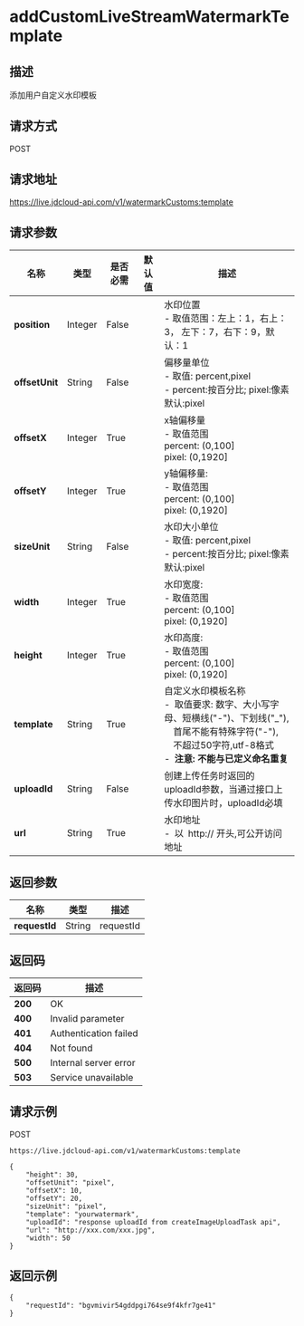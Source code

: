 # addCustomLiveStreamWatermarkTemplate


## 描述
添加用户自定义水印模板


## 请求方式
POST

## 请求地址
https://live.jdcloud-api.com/v1/watermarkCustoms:template


## 请求参数
|名称|类型|是否必需|默认值|描述|
|---|---|---|---|---|
|**position**|Integer|False| |水印位置<br>- 取值范围：左上：1，右上：3， 左下：7，右下：9，默认：1<br>|
|**offsetUnit**|String|False| |偏移量单位<br>- 取值: percent,pixel<br>- percent:按百分比; pixel:像素 默认:pixel<br>|
|**offsetX**|Integer|True| |x轴偏移量<br>- 取值范围<br>  percent: (0,100]<br>  pixel: (0,1920]<br>|
|**offsetY**|Integer|True| |y轴偏移量:<br>- 取值范围<br>  percent: (0,100]<br>  pixel: (0,1920]<br>|
|**sizeUnit**|String|False| |水印大小单位<br>- 取值: percent,pixel<br>- percent:按百分比; pixel:像素 默认:pixel<br>|
|**width**|Integer|True| |水印宽度:<br>- 取值范围<br>  percent: (0,100]<br>  pixel: (0,1920]<br>|
|**height**|Integer|True| |水印高度:<br>- 取值范围<br>  percent: (0,100]<br>  pixel: (0,1920]<br>|
|**template**|String|True| |自定义水印模板名称<br>-&ensp;取值要求: 数字、大小写字母、短横线("-")、下划线("_"),<br>&ensp;&ensp;首尾不能有特殊字符("-"),<br>&ensp;&ensp;不超过50字符,utf-8格式<br>-&ensp;<b>注意: 不能与已定义命名重复</b><br>|
|**uploadId**|String|False| |创建上传任务时返回的uploadId参数，当通过接口上传水印图片时，uploadId必填<br>|
|**url**|String|True| |水印地址<br>-&ensp;以&ensp;http:// 开头,可公开访问地址<br>|


## 返回参数
|名称|类型|描述|
|---|---|---|
|**requestId**|String|requestId|


## 返回码
|返回码|描述|
|---|---|
|**200**|OK|
|**400**|Invalid parameter|
|**401**|Authentication failed|
|**404**|Not found|
|**500**|Internal server error|
|**503**|Service unavailable|

## 请求示例
POST
```
https://live.jdcloud-api.com/v1/watermarkCustoms:template

```
```
{
    "height": 30, 
    "offsetUnit": "pixel", 
    "offsetX": 10, 
    "offsetY": 20, 
    "sizeUnit": "pixel", 
    "template": "yourwatermark", 
    "uploadId": "response uploadId from createImageUploadTask api", 
    "url": "http://xxx.com/xxx.jpg", 
    "width": 50
}
```

## 返回示例
```
{
    "requestId": "bgvmivir54gddpgi764se9f4kfr7ge41"
}
```
